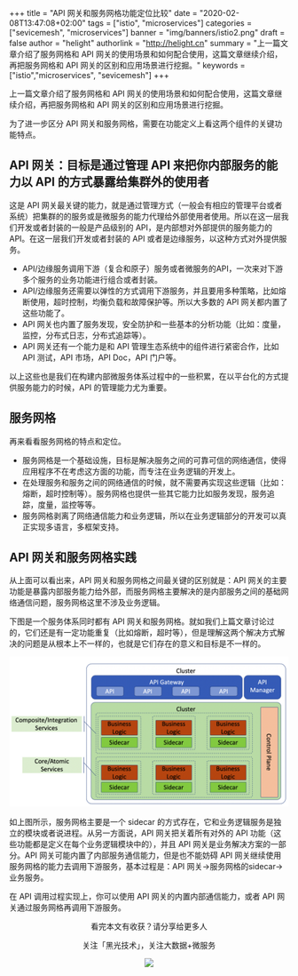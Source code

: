 +++
title = "API 网关和服务网格功能定位比较"
date = "2020-02-08T13:47:08+02:00"
tags = ["istio", "microservices"]
categories = ["sevicemesh", "microservices"]
banner = "img/banners/istio2.png"
draft = false
author = "helight"
authorlink = "http://helight.cn"
summary = "上一篇文章介绍了服务网格和 API 网关的使用场景和如何配合使用，这篇文章继续介绍，再把服务网格和 API 网关的区别和应用场景进行挖掘。"
keywords = ["istio","microservices", "sevicemesh"]
+++

上一篇文章介绍了服务网格和 API 网关的使用场景和如何配合使用，这篇文章继续介绍，再把服务网格和 API 网关的区别和应用场景进行挖掘。

为了进一步区分 API 网关和服务网格，需要在功能定义上看这两个组件的关键功能特点。

## API 网关：目标是通过管理 API 来把你内部服务的能力以 API 的方式暴露给集群外的使用者
这是 API 网关最关键的能力，就是通过管理方式（一般会有相应的管理平台或者系统）把集群的的服务或是微服务的能力代理给外部使用者使用。所以在这一层我们开发或者封装的一般是产品级别的 API，是内部想对外部提供的服务能力的 API。在这一层我们开发或者封装的 API 或者是边缘服务，以这种方式对外提供服务。

* API/边缘服务调用下游（复合和原子）服务或者微服务的API，一次来对下游多个服务的业务功能进行组合或者封装。
* API/边缘服务还需要以弹性的方式调用下游服务，并且要用多种策略，比如熔断使用，超时控制，均衡负载和故障保护等。所以大多数的 API 网关都内置了这些功能了。
* API 网关也内置了服务发现，安全防护和一些基本的分析功能（比如：度量，监控，分布式日志，分布式追踪等）。
* API 网关还有一个能力是和 API 管理生态系统中的组件进行紧密合作，比如 API 测试，API 市场，API Doc，API 门户等。

以上这些也是我们在构建内部微服务体系过程中的一些积累，在以平台化的方式提供服务能力的时候，API 的管理能力尤为重要。

## 服务网格
再来看看服务网格的特点和定位。

* 服务网格是一个基础设施，目标是解决服务之间的可靠可信的网络通信，使得应用程序不在考虑这方面的功能，而专注在业务逻辑的开发上。
* 在处理服务和服务之间的网络通信的时候，就不需要再实现这些逻辑（比如：熔断，超时控制等）。服务网格也提供一些其它能力比如服务发现，服务追踪，度量，监控等等。
* 服务网格剥离了网络通信能力和业务逻辑，所以在业务逻辑部分的开发可以真正实现多语言，多框架支持。

## API 网关和服务网格实践
从上面可以看出来，API 网关和服务网格之间最关键的区别就是：API 网关的主要功能是暴露内部服务能力给外部，而服务网格主要解决的是内部服务之间的基础网络通信问题，服务网格这里不涉及业务逻辑。

下图是一个服务体系同时都有 API 网关和服务网格。就如我们上篇文章讨论过的，它们还是有一定功能重复（比如熔断，超时等），但是理解这两个解决方式解决的问题是从根本上不一样的，也就是它们存在的意义和目标是不一样的。

![](imgs/api-gatway-mesh.png)

如上图所示，服务网格主要是一个 sidecar 的方式存在，它和业务逻辑服务是独立的模块或者说进程。从另一方面说，API 网关把关着所有对外的 API 功能（这些功能都是定义在每个业务逻辑模块中的），并且 API 网关是业务解决方案的一部分。API 网关可能内置了内部服务通信能力，但是也不能妨碍 API 网关继续使用服务网格的能力去调用下游服务，基本过程是：API 网关->服务网格的sidecar->业务服务。

在 API 调用过程实现上，你可以使用 API 网关的内置内部通信能力，或者 API 网关通过服务网格再调用下游服务。

<center>
看完本文有收获？请分享给更多人

关注「黑光技术」，关注大数据+微服务

![](/img/qrcode_helight_tech.jpg)
</center>
